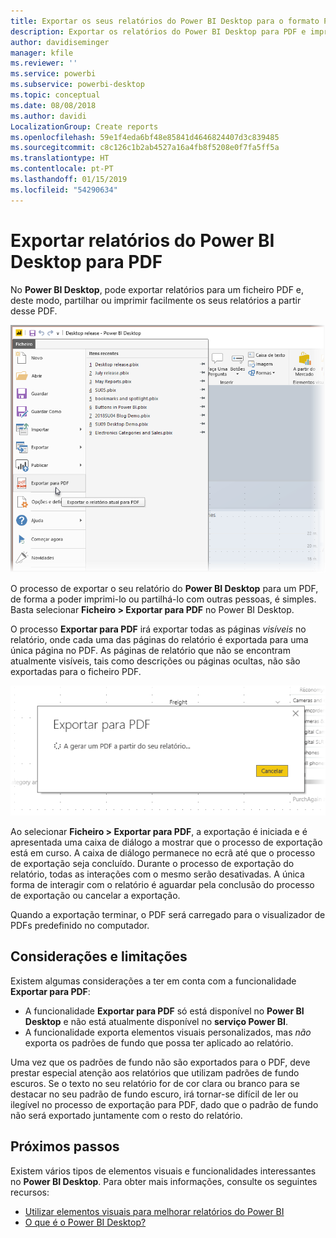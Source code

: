 ```yaml
---
title: Exportar os seus relatórios do Power BI Desktop para o formato PDF
description: Exportar os relatórios do Power BI Desktop para PDF e imprimi-los com facilidade
author: davidiseminger
manager: kfile
ms.reviewer: ''
ms.service: powerbi
ms.subservice: powerbi-desktop
ms.topic: conceptual
ms.date: 08/08/2018
ms.author: davidi
LocalizationGroup: Create reports
ms.openlocfilehash: 59e1f4eda6bf48e85841d4646824407d3c839485
ms.sourcegitcommit: c8c126c1b2ab4527a16a4fb8f5208e0f7fa5ff5a
ms.translationtype: HT
ms.contentlocale: pt-PT
ms.lasthandoff: 01/15/2019
ms.locfileid: "54290634"
---
```

# <a name="export-reports-to-pdf-from-power-bi-desktop"></a>Exportar relatórios do Power BI Desktop para PDF
No **Power BI Desktop**, pode exportar relatórios para um ficheiro PDF e, deste modo, partilhar ou imprimir facilmente os seus relatórios a partir desse PDF.

![Exportar para PDF](media/desktop-export-to-pdf/export-to-pdf_01.png)

O processo de exportar o seu relatório do **Power BI Desktop** para um PDF, de forma a poder imprimi-lo ou partilhá-lo com outras pessoas, é simples. Basta selecionar **Ficheiro > Exportar para PDF** no Power BI Desktop.

O processo **Exportar para PDF** irá exportar todas as páginas *visíveis* no relatório, onde cada uma das páginas do relatório é exportada para uma única página no PDF. As páginas de relatório que não se encontram atualmente visíveis, tais como descrições ou páginas ocultas, não são exportadas para o ficheiro PDF. 

![Processo de exportação para PDF](media/desktop-export-to-pdf/export-to-pdf_02.png)

Ao selecionar **Ficheiro > Exportar para PDF**, a exportação é iniciada e é apresentada uma caixa de diálogo a mostrar que o processo de exportação está em curso. A caixa de diálogo permanece no ecrã até que o processo de exportação seja concluído. Durante o processo de exportação do relatório, todas as interações com o mesmo serão desativadas. A única forma de interagir com o relatório é aguardar pela conclusão do processo de exportação ou cancelar a exportação. 

Quando a exportação terminar, o PDF será carregado para o visualizador de PDFs predefinido no computador. 

## <a name="considerations-and-limitations"></a>Considerações e limitações
Existem algumas considerações a ter em conta com a funcionalidade **Exportar para PDF**:

* A funcionalidade **Exportar para PDF** só está disponível no **Power BI Desktop** e não está atualmente disponível no **serviço Power BI**.
* A funcionalidade exporta elementos visuais personalizados, mas *não* exporta os padrões de fundo que possa ter aplicado ao relatório.

Uma vez que os padrões de fundo não são exportados para o PDF, deve prestar especial atenção aos relatórios que utilizam padrões de fundo escuros. Se o texto no seu relatório for de cor clara ou branco para se destacar no seu padrão de fundo escuro, irá tornar-se difícil de ler ou ilegível no processo de exportação para PDF, dado que o padrão de fundo não será exportado juntamente com o resto do relatório. 



## <a name="next-steps"></a>Próximos passos
Existem vários tipos de elementos visuais e funcionalidades interessantes no **Power BI Desktop**. Para obter mais informações, consulte os seguintes recursos:

* [Utilizar elementos visuais para melhorar relatórios do Power BI](desktop-visual-elements-for-reports.md)
* [O que é o Power BI Desktop?](desktop-what-is-desktop.md)


